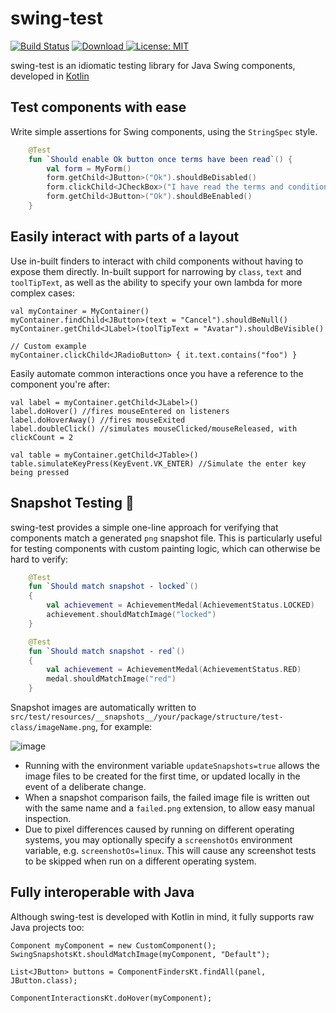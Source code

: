 # swing-test
[![Build Status](https://github.com/alexburlton/swing-test/workflows/build/badge.svg)](https://github.com/alexburlton/swing-test/actions)
 [ ![Download](https://api.bintray.com/packages/alexburlton/swing-test/swing-test/images/download.svg) ](https://bintray.com/alexburlton/swing-test/swing-test/_latestVersion)
 [![License: MIT](https://img.shields.io/badge/License-MIT-yellow.svg)](https://opensource.org/licenses/MIT)
 
swing-test is an idiomatic testing library for Java Swing components, developed in [Kotlin](https://kotlinlang.org/)

Test components with ease
-------------------------

Write simple assertions for Swing components, using the `StringSpec` style. 

```kotlin
    @Test
    fun `Should enable Ok button once terms have been read`() {
        val form = MyForm()
        form.getChild<JButton>("Ok").shouldBeDisabled()
        form.clickChild<JCheckBox>("I have read the terms and conditions")
        form.getChild<JButton>("Ok").shouldBeEnabled()
    }
```

Easily interact with parts of a layout
--------------------------------------

Use in-built finders to interact with child components without having to expose them directly. In-built support for narrowing by `class`, `text` and `toolTipText`, as well as the ability to specify your own lambda for more complex cases:

```
val myContainer = MyContainer()
myContainer.findChild<JButton>(text = "Cancel").shouldBeNull()
myContainer.getChild<JLabel>(toolTipText = "Avatar").shouldBeVisible()

// Custom example
myContainer.clickChild<JRadioButton> { it.text.contains("foo") }
```

Easily automate common interactions once you have a reference to the component you're after:

```
val label = myContainer.getChild<JLabel>()
label.doHover() //fires mouseEntered on listeners
label.doHoverAway() //fires mouseExited
label.doubleClick() //simulates mouseClicked/mouseReleased, with clickCount = 2

val table = myContainer.getChild<JTable>()
table.simulateKeyPress(KeyEvent.VK_ENTER) //Simulate the enter key being pressed
```

Snapshot Testing :camera_flash:
-------------------------------

swing-test provides a simple one-line approach for verifying that components match a generated `png` snapshot file. This is particularly useful for testing components with custom painting logic, which can otherwise be hard to verify:

```kotlin
    @Test
    fun `Should match snapshot - locked`()
    {
        val achievement = AchievementMedal(AchievementStatus.LOCKED)
        achievement.shouldMatchImage("locked")
    }

    @Test
    fun `Should match snapshot - red`()
    {
        val achievement = AchievementMedal(AchievementStatus.RED)
        medal.shouldMatchImage("red")
    }
```

Snapshot images are automatically written to `src/test/resources/__snapshots__/your/package/structure/test-class/imageName.png`, for example:

![image](https://user-images.githubusercontent.com/5732536/81931594-43270680-95e2-11ea-8a3f-aef01b91ab31.png)

 - Running with the environment variable `updateSnapshots=true` allows the image files to be created for the first time, or updated locally in the event of a deliberate change.
 - When a snapshot comparison fails, the failed image file is written out with the same name and a `failed.png` extension, to allow easy manual inspection.
 - Due to pixel differences caused by running on different operating systems, you may optionally specify a `screenshotOs` environment variable, e.g. `screenshotOs=linux`. This will cause any screenshot tests to be skipped when run on a different operating system.

Fully interoperable with Java
-----------------------------

Although swing-test is developed with Kotlin in mind, it fully supports raw Java projects too:

```
Component myComponent = new CustomComponent();
SwingSnapshotsKt.shouldMatchImage(myComponent, "Default");

List<JButton> buttons = ComponentFindersKt.findAll(panel, JButton.class);

ComponentInteractionsKt.doHover(myComponent);
```